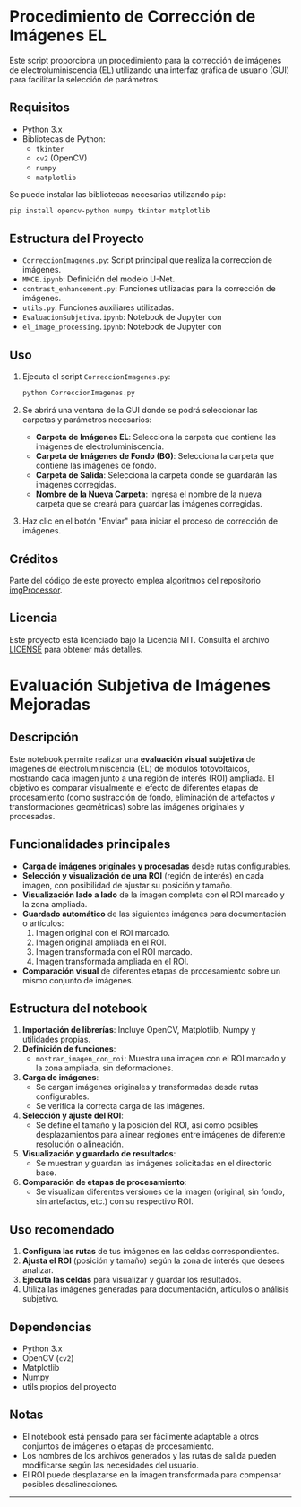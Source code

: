 # Procedimiento de Corrección de Imágenes EL

Este script proporciona un procedimiento para la corrección de imágenes de electroluminiscencia (EL) utilizando una interfaz gráfica de usuario (GUI) para facilitar la selección de parámetros.

## Requisitos

- Python 3.x
- Bibliotecas de Python:
  - `tkinter`
  - `cv2` (OpenCV)
  - `numpy`
  - `matplotlib`

Se puede instalar las bibliotecas necesarias utilizando `pip`:

```sh
pip install opencv-python numpy tkinter matplotlib
```

## Estructura del Proyecto

- `CorreccionImagenes.py`: Script principal que realiza la corrección de imágenes.
- `MMCE.ipynb`: Definición del modelo U-Net.
- `contrast_enhancement.py`: Funciones utilizadas para la corrección de imágenes.
- `utils.py`: Funciones auxiliares utilizadas.
- `EvaluacionSubjetiva.ipynb`: Notebook de Jupyter con
- `el_image_processing.ipynb`: Notebook de Jupyter con 

## Uso

1. Ejecuta el script `CorreccionImagenes.py`:
    ```sh
    python CorreccionImagenes.py
    ```

2. Se abrirá una ventana de la GUI donde se podrá seleccionar las carpetas y parámetros necesarios:
    - **Carpeta de Imágenes EL**: Selecciona la carpeta que contiene las imágenes de electroluminiscencia.
    - **Carpeta de Imágenes de Fondo (BG)**: Selecciona la carpeta que contiene las imágenes de fondo.
    - **Carpeta de Salida**: Selecciona la carpeta donde se guardarán las imágenes corregidas.
    - **Nombre de la Nueva Carpeta**: Ingresa el nombre de la nueva carpeta que se creará para guardar las imágenes corregidas.

3. Haz clic en el botón "Enviar" para iniciar el proceso de corrección de imágenes.

## Créditos

Parte del código de este proyecto emplea algoritmos del repositorio [imgProcessor](https://github.com/radjkarl/imgProcessor).

## Licencia

Este proyecto está licenciado bajo la Licencia MIT. Consulta el archivo [LICENSE](LICENSE) para obtener más detalles.



# Evaluación Subjetiva de Imágenes Mejoradas

## Descripción

Este notebook permite realizar una **evaluación visual subjetiva** de imágenes de electroluminiscencia (EL) de módulos fotovoltaicos, mostrando cada imagen junto a una región de interés (ROI) ampliada. El objetivo es comparar visualmente el efecto de diferentes etapas de procesamiento (como sustracción de fondo, eliminación de artefactos y transformaciones geométricas) sobre las imágenes originales y procesadas.

## Funcionalidades principales

- **Carga de imágenes originales y procesadas** desde rutas configurables.
- **Selección y visualización de una ROI** (región de interés) en cada imagen, con posibilidad de ajustar su posición y tamaño.
- **Visualización lado a lado** de la imagen completa con el ROI marcado y la zona ampliada.
- **Guardado automático** de las siguientes imágenes para documentación o artículos:
  1. Imagen original con el ROI marcado.
  2. Imagen original ampliada en el ROI.
  3. Imagen transformada con el ROI marcado.
  4. Imagen transformada ampliada en el ROI.
- **Comparación visual** de diferentes etapas de procesamiento sobre un mismo conjunto de imágenes.

## Estructura del notebook

1. **Importación de librerías**: Incluye OpenCV, Matplotlib, Numpy y utilidades propias.
2. **Definición de funciones**:  
   - `mostrar_imagen_con_roi`: Muestra una imagen con el ROI marcado y la zona ampliada, sin deformaciones.
3. **Carga de imágenes**:  
   - Se cargan imágenes originales y transformadas desde rutas configurables.
   - Se verifica la correcta carga de las imágenes.
4. **Selección y ajuste del ROI**:  
   - Se define el tamaño y la posición del ROI, así como posibles desplazamientos para alinear regiones entre imágenes de diferente resolución o alineación.
5. **Visualización y guardado de resultados**:  
   - Se muestran y guardan las imágenes solicitadas en el directorio base.
6. **Comparación de etapas de procesamiento**:  
   - Se visualizan diferentes versiones de la imagen (original, sin fondo, sin artefactos, etc.) con su respectivo ROI.

## Uso recomendado

1. **Configura las rutas** de tus imágenes en las celdas correspondientes.
2. **Ajusta el ROI** (posición y tamaño) según la zona de interés que desees analizar.
3. **Ejecuta las celdas** para visualizar y guardar los resultados.
4. Utiliza las imágenes generadas para documentación, artículos o análisis subjetivo.

## Dependencias

- Python 3.x
- OpenCV (`cv2`)
- Matplotlib
- Numpy
- utils propios del proyecto

## Notas

- El notebook está pensado para ser fácilmente adaptable a otros conjuntos de imágenes o etapas de procesamiento.
- Los nombres de los archivos generados y las rutas de salida pueden modificarse según las necesidades del usuario.
- El ROI puede desplazarse en la imagen transformada para compensar posibles desalineaciones.

---
